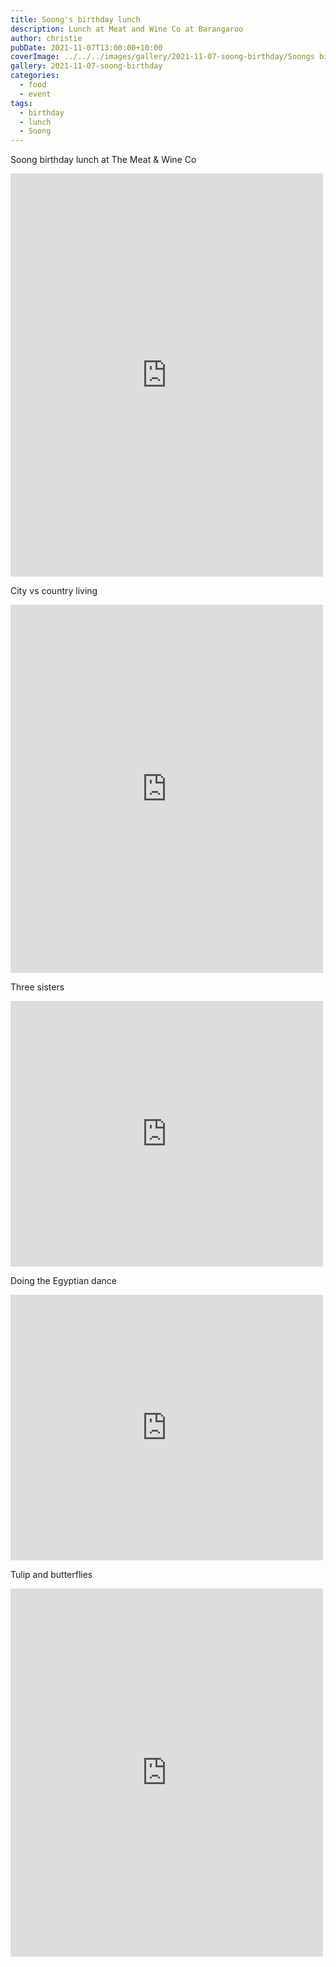 ```yaml
---
title: Soong's birthday lunch
description: Lunch at Meat and Wine Co at Barangaroo
author: christie
pubDate: 2021-11-07T13:00:00+10:00
coverImage: ../../../images/gallery/2021-11-07-soong-birthday/Soongs birthday.jpeg
gallery: 2021-11-07-soong-birthday
categories:
  - food
  - event
tags:
  - birthday
  - lunch
  - Soong
---
```


Soong birthday lunch at The Meat & Wine Co

<iframe src="https://www.facebook.com/plugins/post.php?href=https%3A%2F%2Fwww.facebook.com%2Fchris1.tham%2Fposts%2Fpfbid026bHKvi54zKveU3aMm7ABLQ4hFCe3BERanaqBmB2EzNfSC7ujwnK3eXwrQdGgw6F1l&show_text=true&width=500" width="500" height="645" style="border:none;overflow:hidden" scrolling="no" frameborder="0" allowfullscreen="true" allow="autoplay; clipboard-write; encrypted-media; picture-in-picture; web-share"></iframe>

City vs country living

<iframe src="https://www.facebook.com/plugins/post.php?href=https%3A%2F%2Fwww.facebook.com%2Fchris1.tham%2Fposts%2Fpfbid09giWDPH9QyaphpMGcqDAKGGjmzyQ52zGF2WyM6Sopj4KH7XqHBdtKEg4jeoczSZCl&show_text=true&width=500" width="500" height="589" style="border:none;overflow:hidden" scrolling="no" frameborder="0" allowfullscreen="true" allow="autoplay; clipboard-write; encrypted-media; picture-in-picture; web-share"></iframe>

Three sisters

<iframe src="https://www.facebook.com/plugins/post.php?href=https%3A%2F%2Fwww.facebook.com%2Fchris1.tham%2Fposts%2Fpfbid0h1XPd2yiRiaBjzGfS4JiVwcK2Co8KojVwbqfdCfzpnNuvuk4qHvTxTfpZmg6GCxl&show_text=true&width=500" width="500" height="425" style="border:none;overflow:hidden" scrolling="no" frameborder="0" allowfullscreen="true" allow="autoplay; clipboard-write; encrypted-media; picture-in-picture; web-share"></iframe>

Doing the Egyptian dance

<iframe src="https://www.facebook.com/plugins/post.php?href=https%3A%2F%2Fwww.facebook.com%2Fchris1.tham%2Fposts%2Fpfbid028b3b8mjGuCQFv8wq3Y8jDixv9k1xpYz2wAoKKVg5u4bte6MAJv8XvniwNuHBApfml&show_text=true&width=500" width="500" height="425" style="border:none;overflow:hidden" scrolling="no" frameborder="0" allowfullscreen="true" allow="autoplay; clipboard-write; encrypted-media; picture-in-picture; web-share"></iframe>

Tulip and butterflies

<iframe src="https://www.facebook.com/plugins/post.php?href=https%3A%2F%2Fwww.facebook.com%2Fchris1.tham%2Fposts%2Fpfbid024wcc2QZbaQeMwopGwacDdLicmSqmAYBt1RguxoucG1Je6XdtJraLPctY5enxfrKnl&show_text=true&width=500" width="500" height="589" style="border:none;overflow:hidden" scrolling="no" frameborder="0" allowfullscreen="true" allow="autoplay; clipboard-write; encrypted-media; picture-in-picture; web-share"></iframe>
